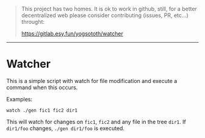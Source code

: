 > This project has two homes.
> It is ok to work in github, still, for a better decentralized web
> please consider contributing (issues, PR, etc...) throught:
>
> https://gitlab.esy.fun/yogsototh/watcher

---


# Watcher

This is a simple script with watch for file modification and execute a
command when this occurs.

Examples:

    watch ./gen fic1 fic2 dir1

This will watch for changes on `fic1`, `fic2` and any file in the tree `dir1`.
If `dir1/foo` changes, `./gen dir1/foo` is executed.
